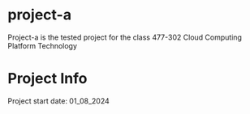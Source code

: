 # project-a
Project-a is the tested project for the class 477-302 Cloud Computing Platform Technology

# Project Info
Project start date: 01_08_2024

